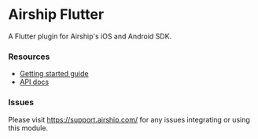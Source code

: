 # Airship Flutter

A Flutter plugin for Airship's iOS and Android SDK.

### Resources
* [Getting started guide](https://docs.airship.com/platform/mobile/setup/sdk/flutter//)
* [API docs](https://docs.airship.com/reference/libraries/react-native/latest/)

### Issues

Please visit https://support.airship.com/ for any issues integrating or using this module.

